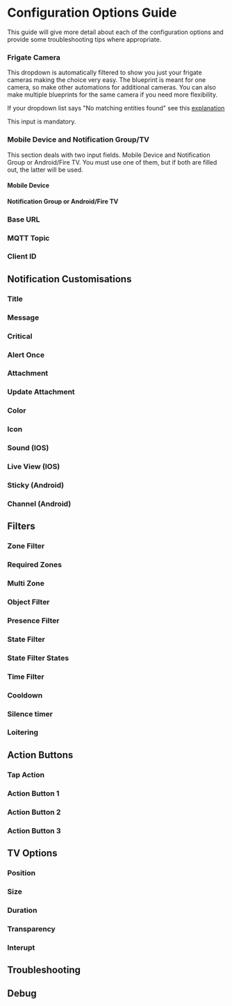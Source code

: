 # Configuration Options Guide

This guide will give more detail about each of the configuration options and provide some troubleshooting tips where appropriate.

### Frigate Camera

This dropdown is automatically filtered to show you just your frigate cameras making the choice very easy. 
The blueprint is meant for one camera, so make other automations for additional cameras. You can also make multiple blueprints for the same camera if you need more flexibility. 

If your dropdown list says "No matching entities found" see this [explanation](https://github.com/SgtBatten/HA_blueprints/issues/12)

This input is mandatory.

### Mobile Device and Notification Group/TV
This section deals with two input fields. Mobile Device and Notification Group or Android/Fire TV.
You must use one of them, but if both are filled out, the latter will be used.

#### Mobile Device

#### Notification Group or Android/Fire TV

### Base URL 

### MQTT Topic

### Client ID

## Notification Customisations

### Title

### Message

### Critical

### Alert Once

### Attachment

### Update Attachment

### Color

### Icon

### Sound (IOS)

### Live View (IOS)

### Sticky (Android)

### Channel (Android)

## Filters

### Zone Filter

### Required Zones

### Multi Zone

### Object Filter

### Presence Filter

### State Filter

### State Filter States

### Time Filter

### Cooldown

### Silence timer

### Loitering

## Action Buttons

### Tap Action

### Action Button 1

### Action Button 2

### Action Button 3

## TV Options

### Position

### Size

### Duration

### Transparency

### Interupt

## Troubleshooting

## Debug



